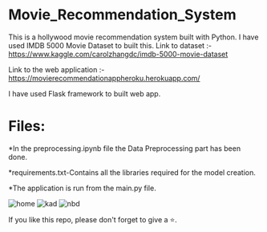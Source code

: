 # Movie_Recommendation_System

This is a hollywood movie recommendation system built with Python. I have used IMDB 5000 Movie Dataset to built this.
Link to dataset :- https://www.kaggle.com/carolzhangdc/imdb-5000-movie-dataset

Link to the web application :- https://movierecommendationappheroku.herokuapp.com/

I have used Flask framework to built web app.

# Files:
*In the preprocessing.ipynb file the Data Preprocessing part has been done.

*requirements.txt-Contains all the libraries required for the model creation.

*The application is run from the main.py file.

![home](https://user-images.githubusercontent.com/61036755/82662120-ee6f3580-9c4a-11ea-9d17-9730bf485f17.png)
![kad](https://user-images.githubusercontent.com/61036755/82662141-f7600700-9c4a-11ea-903d-d39b2d57c091.png)
![nbd](https://user-images.githubusercontent.com/61036755/82662166-00e96f00-9c4b-11ea-9f5e-1a5ac3486463.png)



If you like this repo, please don't forget to give a ⭐.

